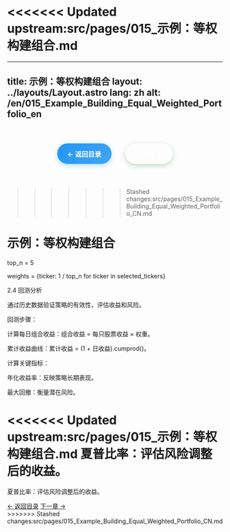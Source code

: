 <<<<<<< Updated upstream:src/pages/015_示例：等权构建组合.md
=======
---
title: 示例：等权构建组合
layout: ../layouts/Layout.astro
lang: zh
alt: /en/015_Example_Building_Equal_Weighted_Portfolio_en
---

<div class="page-nav">
  <a href="/">← 返回目录</a>
  <a href="/016_Example_Backtesting_Return_Curve_CN">下一章 →</a>
</div>

>>>>>>> Stashed changes:src/pages/015_Example_Building_Equal_Weighted_Portfolio_CN.md
# 示例：等权构建组合

top_n = 5

weights = {ticker: 1 / top_n for ticker in selected_tickers}

2.4 回测分析

通过历史数据验证策略的有效性，评估收益和风险。

回测步骤：

计算每日组合收益：组合收益 = 每只股票收益 × 权重。

累计收益曲线：累计收益 = (1 + 日收益).cumprod()。

计算关键指标：

年化收益率：反映策略长期表现。

最大回撤：衡量潜在风险。

<<<<<<< Updated upstream:src/pages/015_示例：等权构建组合.md
夏普比率：评估风险调整后的收益。
=======
夏普比率：评估风险调整后的收益。

<!-- 图表占位：[示例：等权构建组合] -->

<div class="nav-links">
  <a href="/">← 返回目录</a>
  <a href="/016_Example_Backtesting_Return_Curve_CN">下一章 →</a>
</div>
>>>>>>> Stashed changes:src/pages/015_Example_Building_Equal_Weighted_Portfolio_CN.md

<style>
  
  
  /* 页面导航样式 - 与底部导航一致 */
  .page-nav {
    display: flex;
    justify-content: center;
    align-items: center;
    gap: 2rem;
    padding: 1.5rem 0;
    margin: 2rem 0;
    border-top: 1px solid var(--border-color);
    border-bottom: 1px solid var(--border-color);
  }

  .page-nav a {
    display: inline-flex;
    align-items: center;
    padding: 0.8rem 1.5rem;
    background: linear-gradient(135deg, var(--primary-color) 0%, var(--primary-light) 100%);
    color: white;
    text-decoration: none;
    border-radius: 25px;
    font-size: 0.95rem;
    font-weight: 600;
    transition: all 0.3s ease;
    box-shadow: 0 4px 12px rgba(56, 142, 60, 0.3);
  }

  .page-nav a:hover {
    background: linear-gradient(135deg, var(--primary-light) 0%, #81C784 100%);
    transform: translateY(-2px);
    box-shadow: 0 6px 20px rgba(56, 142, 60, 0.4);
  }

  .page-nav a:first-child {
    background: linear-gradient(135deg, #2196f3 0%, #42a5f5 100%);
    box-shadow: 0 4px 12px rgba(33, 150, 243, 0.3);
  }

  .page-nav a:first-child:hover {
    background: linear-gradient(135deg, #42a5f5 0%, #64b5f6 100%);
    box-shadow: 0 6px 20px rgba(33, 150, 243, 0.4);
  }

  .page-nav a:last-child {
    background: linear-gradient(135deg, var(--primary-color) 0%, var(--primary-light) 100%);
    box-shadow: 0 4px 12px rgba(56, 142, 60, 0.3);
  }

  .page-nav a:last-child:hover {
    background: linear-gradient(135deg, var(--primary-light) 0%, #81C784 100%);
    box-shadow: 0 6px 20px rgba(56, 142, 60, 0.4);
  }

  /* 暗色模式适配 */
  [data-theme="dark"] .page-nav a:first-child {
    background: linear-gradient(135deg, #1976d2 0%, #1e88e5 100%);
  }

  [data-theme="dark"] .page-nav a:first-child:hover {
    background: linear-gradient(135deg, #1e88e5 0%, #2196f3 100%);
  }

  /* 响应式设计 */
  @media (max-width: 768px) {
    .page-nav {
      flex-direction: column;
      gap: 1rem;
    }

    .page-nav a {
      font-size: 0.9rem;
      padding: 0.7rem 1.2rem;
    }
  }
</style>
